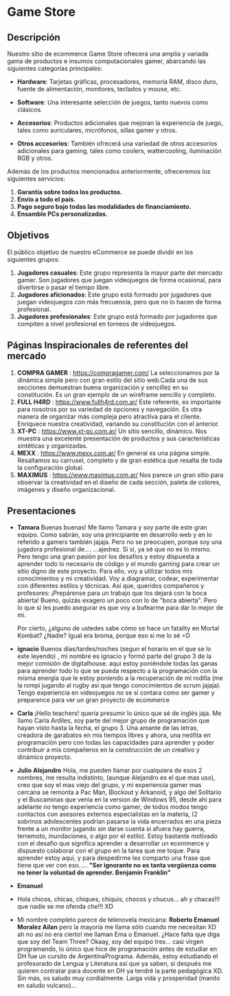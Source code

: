 # Game Store



## Descripción

Nuestro sitio de ecommerce Game Store ofrecerá una amplia y variada gama de productos e insumos computacionales gamer, abarcando las siguientes categorías principales:

- **Hardware**: Tarjetas gráficas, procesadores, memoria RAM, disco duro, fuente de alimentación, monitores, teclados y mouse, etc.

- **Software**: Una interesante selección de juegos, tanto nuevos como clásicos.

- **Accesorios**: Productos adicionales que mejoran la experiencia de juego, tales como auriculares, micrófonos, sillas gamer y otros.

- **Otros accesorios**: También ofrecerá una variedad de otros accesorios adicionales para gaming, tales como coolers, wattercooling, iluminación RGB y otros.

Además de los productos mencionados anteriormente, ofreceremos los siguientes servicios:

1. **Garantía sobre todos los productos.**
2. **Envío a todo el país.**
3. **Pago seguro bajo todas las modalidades de financiamiento.**
4. **Ensamble PCs personalizadas.**


## Objetivos
El público objetivo de nuestro eCommerce se puede dividir en los siguientes grupos:
1. **Jugadores casuales**: Este grupo representa la mayor parte del mercado gamer. Son jugadores que juegan videojuegos de forma ocasional, para divertirse o pasar el tiempo libre.
2. **Jugadores aficionados**: Este grupo está formado por jugadores que juegan videojuegos con más frecuencia, pero que no lo hacen de forma profesional.
3. **Jugadores profesionales**: Este grupo está formado por jugadores que compiten a nivel profesional en torneos de videojuegos.


## Páginas Inspiracionales de referentes del mercado
1. **COMPRA GAMER** : https://compragamer.com/
   La seleccionamos por la dinámica simple pero con gran estilo del sitio web.Cada una de sus secciones demuestran buena organización y sencillez en su constitución. Es un gran ejemplo de un wireframe sencillo y completo.
2. **FULL H4RD** : https://www.fullh4rd.com.ar/
   Este referente, es importante para nosotros por su variedad de opciones y navegación. Es otra manera de organizar más compleja pero atractiva para el cliente. Enriquece nuestra creatividad, variando su constitución con el anterior.
3. **XT-PC** :  https://www.xt-pc.com.ar/
   Un sitio sencillo, dinámico. Nos muestra una excelente presentación de productos y sus características sintéticas y organizadas. 
4. **MEXX** :  https://www.mexx.com.ar/
   En general es una página simple. Resaltamos su carrusel, completo y de gran estética que resalta de toda la configuración global.
3. **MAXIMUS** :  https://www.maximus.com.ar/
   Nos parece un gran sitio para observar la creatividad en el diseño de cada sección, paleta de colores, imágenes y diseño organizacional.


## Presentaciones 

- **Tamara**
Buenas buenas! Me llamo Tamara  y soy parte de este gran equipo. Como sabrán, soy una principiante en desarrollo web y en lo referido a gamers también jajaja. Pero no se preocupen, porque soy una jugadora profesional de….
...ajedrez.
Sí si, ya sé que no es lo mismo. Pero tengo una gran pasión por los desafíos y estoy dispuesta a aprender todo lo necesario de código y el mundo gaming para crear un sitio digno de este proyecto. Para ello, voy a utilizar todos mis conocimientos y mi creatividad. Voy a diagramar, codear, experimentar con diferentes estilos y técnicas.
Así que, queridos compañeros y profesores: ¡Prepárense para un trabajo que los dejará con la boca abierta!
Bueno, quizás exagero un poco con lo de "boca abierta".
Pero lo que sí les puedo asegurar es que voy a bufearme para dar lo mejor de mi.

   Por cierto, ¿alguno de ustedes sabe cómo se hace un fatality en Mortal Kombat?
   ¿Nadie?
   Igual era broma, porque eso si me lo sé =D

- **ignacio**
Buenos días/tardes/noches (segun el horario en el que se lo este leyendo) , mi nombre es ignacio y formó parte del grupo 3 de la mejor comisión de digitalhouse. aqui estoy poniéndole todas las ganas para aprender todo lo que se pueda respecto a la programación con la misma energía que le estoy poniendo a la recuperación de mi rodilla (me la rompí jugando al rugby así que tengo conocimientos de scrum jajaja).
Tengo experiencia en videojuegos no se si contara como ser  gamer y preparence para ver un gran proyecto de ecommerce

- **Carla**
¡Hello teachers! quería presumir lo único que sé de inglés jaja. Me llamo Carla Ardiles,  soy parte del mejor grupo de programación que hayan visto hasta la fecha, el grupo 3.  Una amante de las letras, creadora de garabatos en mis tiempos libres y ahora,  una neófita en programación pero con todas las capacidades  para aprender y poder contribuir a mis compañeros en la construcción de un creativo y dinámico proyecto.

- **Julio Alejandro**
Hola, me pueden llamar por cualquiera de esos 2 nombres, me resulta indistinto, (aunque Alejandro es el que mas uso), creo que soy el mas viejo del grupo, y mi experiencia gamer mas cercana se remonta a Pac Man, Blockout y Arkanoid, y algo del Solitario y el Buscaminas que venia en la version de Windows 95, desde ahi para adelante no tengo experiencia como gamer, de todos modos tengo contactos con asesores externos especialistas en la materia, (2 sobrinos adolescentes podrian pasarse la vida encerrados en una pieza frente a un monitor jugando sin darse cuenta si afuera hay guerra, terremoto, inundaciones, o algo por el estilo).
Estoy bastante motivado con el desafio que significa aprender a desarrollar un ecommerce y dispuesto colaborar con el grupo en la tarea que me toque.
Para aprender estoy aqui, y para despedirme les comparto una frase que tiene que ver con eso..... **"Ser ignorante no es tanta vergüenza como no tener la voluntad de aprender. Benjamin Franklin"**

- **Emanuel**
- Hola chicos, chicas, chiques, chiquis, chocos y chucus... ah y chacas!!! que nadie se me ofenda che!!! XD
- Mi nombre completo parece de telenovela mexicana: **Roberto Emanuel Moralez Ailan** pero la mayoría me llama sólo cuando me necesitan XD ah no así no era cierto! me llaman Ema o Emanuel. ¿Hace falta que diga que soy del Team Three? Okaay, soy del equipo tres... casi virgen programando, lo único que hice de programación antes de estudiar en DH fue un cursito de ArgentinaPrograma. Además,  estoy estudiando el profesorado de Lengua y Literatura así que ya saben, si después me quieren contratar para docente en DH ya tendré la parte pedagógica XD. Sin más, os saludo muy cordialmente. Larga vida y prosperidad (manito en saludo vulcano)...
